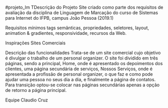 #projeto_lm
TDescrição do Projeto
Site criado como parte dos requisitos de avaliação da disciplina de Linguagem de Marcação do curso de Sistemas para Internet do IFPB, campus João Pessoa (2019.1)

Requisitos mínimos
tags semânticas, propriedades, seletores, layout, animation & gradientes, responsividade, recursos da Web.

Inspirações
Sites Comerciais

Descrição das funcionalidades
Trata-se de um site comercial cujo objetivo é divulgar o trabalho de um personal organizer. O site foi dividido em três páginas, sendo a principal, Home, onde é apresentado os depoimentos dos clientes, uma página secundária de serviços, Nossos Serviços, onde é apresentada a profissão de personal organizer, o que faz e como pode ajudar uma pessoa no seus dia a dia, e finalmente a página de contatos. Para transição optou-se colocar nas páginas secundárias apenas a opção de retorno a página principal.

Equipe
Claudio Cruz
